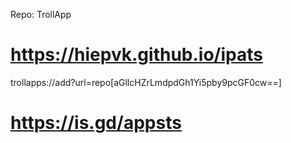 Repo: TrollApp
# https://hiepvk.github.io/ipats
trollapps://add?url=repo[aGllcHZrLmdpdGh1Yi5pby9pcGF0cw==]
# https://is.gd/appsts
